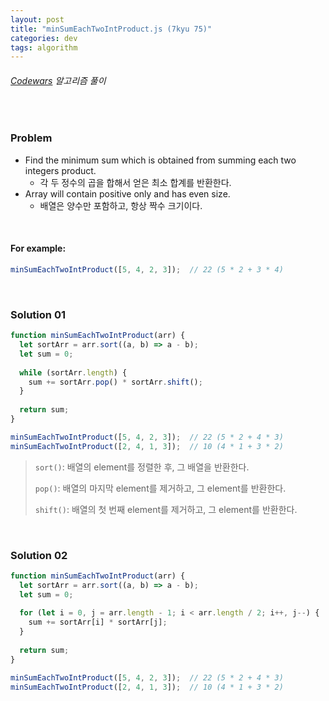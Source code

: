 ```yaml
---
layout: post
title: "minSumEachTwoIntProduct.js (7kyu 75)"
categories: dev
tags: algorithm
---
```


###### [Codewars](https://www.codewars.com) 알고리즘 풀이

<br>

### Problem

- Find the minimum sum which is obtained from summing each two integers product.
  - 각 두 정수의 곱을 합해서 얻은 최소 합계를 반환한다.
- Array will contain positive only and has even size.
  - 배열은 양수만 포함하고, 항상 짝수 크기이다.

<br>

#### For example:

```js
minSumEachTwoIntProduct([5, 4, 2, 3]);  // 22 (5 * 2 + 3 * 4)
```

<br>

### Solution 01

```js
function minSumEachTwoIntProduct(arr) {
  let sortArr = arr.sort((a, b) => a - b);
  let sum = 0;
  
  while (sortArr.length) {
    sum += sortArr.pop() * sortArr.shift();
  }
  
  return sum;
}

minSumEachTwoIntProduct([5, 4, 2, 3]);  // 22 (5 * 2 + 4 * 3)
minSumEachTwoIntProduct([2, 4, 1, 3]);  // 10 (4 * 1 + 3 * 2)
```

> `sort()`: 배열의 element를 정렬한 후, 그 배열을 반환한다.
>
> `pop()`: 배열의 마지막 element를 제거하고, 그 element를 반환한다.
>
> `shift()`: 배열의 첫 번째 element를 제거하고, 그 element를 반환한다.

<br>

### Solution 02

```js
function minSumEachTwoIntProduct(arr) {
  let sortArr = arr.sort((a, b) => a - b);
  let sum = 0;
  
  for (let i = 0, j = arr.length - 1; i < arr.length / 2; i++, j--) {
    sum += sortArr[i] * sortArr[j];
  }
  
  return sum;
}

minSumEachTwoIntProduct([5, 4, 2, 3]);  // 22 (5 * 2 + 4 * 3)
minSumEachTwoIntProduct([2, 4, 1, 3]);  // 10 (4 * 1 + 3 * 2)
```

<br>

<br>